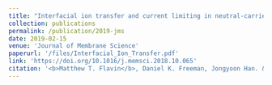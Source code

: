 ```yaml
---
title: "Interfacial ion transfer and current limiting in neutral-carrier ion-selective membranes: A detailed numerical model"
collection: publications
permalink: /publication/2019-jms
date: 2019-02-15
venue: 'Journal of Membrane Science'
paperurl: '/files/Interfacial_Ion_Transfer.pdf'
link: 'https://doi.org/10.1016/j.memsci.2018.10.065'
citation: '<b>Matthew T. Flavin</b>, Daniel K. Freeman, Jongyoon Han. &quot;Interfacial ion transfer and current limiting in neutral-carrier ion-selective membranes: A detailed numerical model,&quot; in <i>Journal of Membrane Science</i>, vol. 572, pp. 374-381, Feb. 2019.'
---
```

